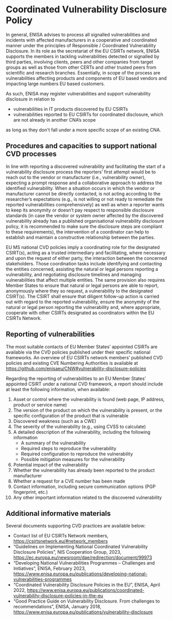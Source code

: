 # Coordinated Vulnerability Disclosure Policy

In general, ENISA advises to process all signalled vulnerabilities and incidents with affected manufacturers in a cooperative and coordinated manner under the principles of Responsible / Coordinated Vulnerability Disclosure.
In its role as the secretariat of the EU CSIRTs network, ENISA supports the members in tackling vulnerabilities detected or signalled by third parties, involving clients, peers and other companies from target groups as well as those from other CERTs and other trusted peers from scientific and research branches. Essentially, in scope of the process are vulnerabilities affecting products and components of EU based vendors and impacting large numbers EU based customers.

As such, ENISA may register vulnerabilities and support vulnerability disclosure in relation to
- vulnerabilities in IT products discovered by EU CSIRTs
- vulnerabilities reported to EU CSIRTs for coordinated disclosure, which are not already in another CNA’s scope

as long as they don't fall under a more specific scope of an existing CNA.

## Procedures and capacities to support national CVD processes
In line with reporting a discovered vulnerability and facilitating the start of a vulnerability disclosure process the reporters’ first attempt would be to reach out to the vendor or manufacturer (i.e., vulnerability owner), expecting a prompt response and a collaborative approach to address the identified vulnerability. When a situation occurs in which the vendor or manufacturer cannot be directly contacted, is not acting according to the researcher’s expectations (e.g., is not willing or not ready to remediate the reported vulnerabilities comprehensively) as well as when a reporter wants to keep its anonymity or doesn’t pay respect to responsible disclosure standards (in case the vendor or system owner affected by the discovered vulnerability already has a published organisational vulnerability disclosure policy, it is recommended to make sure the disclosure steps are compliant to these requirements), the intervention of a coordinator can help to establish and maintain a constructive relationship between the parties.

EU MS national CVD policies imply a coordinating role for the designated CSIRT(s), acting as a trusted intermediary and facilitating, where necessary and upon the request of either party, the interaction between the concerned stakeholders. Those coordination tasks include identifying and contacting the entities concerned, assisting the natural or legal persons reporting a vulnerability, and negotiating disclosure timelines and managing vulnerabilities that affect multiple entities. The same provision also requires Member States to ensure that natural or legal persons are able to report, anonymously where they so request, a vulnerability to the designated CSIRT(s). The CSIRT shall ensure that diligent follow-up action is carried out with regard to the reported vulnerability, ensure the anonymity of the natural or legal person reporting the vulnerability and, where appropriate, cooperate with other CSIRTs designated as coordinators within the EU CSIRTs Network.

## Reporting of vulnerabilities 
The most suitable contacts of EU Member States’ appointed CSIRTs are available via the CVD policies published under their specific national frameworks. An overview of EU CSIRTs network members’ published CVD policies and existing CVE Numbering Authorities is available at https://github.com/enisaeu/CNW#vulnerability-disclosure-policies

Regarding the reporting of vulnerabilities to an EU Member States’ appointed CSIRT under a national CVD framework, a report should include at least the following information, when available:

1.	Asset or control where the vulnerability is found (web page, IP address, product or service name)
2.	The version of the product on which the vulnerability is present, or the specific configuration of the product that is vulnerable
3.	Discovered weakness (such as a CWE)
4.	The severity of the vulnerability (e.g., using CVSS to calculate)
5.	A detailed description of the vulnerability, including the following information
    - A summary of the vulnerability
    - Required steps to reproduce the vulnerability
    - Required configuration to reproduce the vulnerability
    - Possible mitigation measures for the vulnerability
6.	Potential impact of the vulnerability
7.	Whether the vulnerability has already been reported to the product manufacturer
8.	Whether a request for a CVE number has been made
9.	Contact information, including secure communication options (PGP fingerprint, etc.)
10.	Any other important information related to the discovered vulnerability

## Additional informative materials
Several documents supporting CVD practices are available below:
- Contact list of EU CSIRTs Network members, https://csirtsnetwork.eu/#network_members
- “Guidelines on Implementing National Coordinated Vulnerability Disclosure Policies”, NIS Cooperation Group, 2023, https://ec.europa.eu/newsroom/dae/redirection/document/99973
- “Developing National Vulnerabilities Programmes – Challenges and Initiatives”, ENISA, February 2023, https://www.enisa.europa.eu/publications/developing-national-vulnerabilities-programmes
- “Coordinated Vulnerability Disclosure Policies in the EU”, ENISA, April 2022, https://www.enisa.europa.eu/publications/coordinated-vulnerability-disclosure-policies-in-the-eu
- “Good Practice Guide on Vulnerability Disclosure. From challenges to recommendations”, ENISA, January 2018, https://www.enisa.europa.eu/publications/vulnerability-disclosure 
